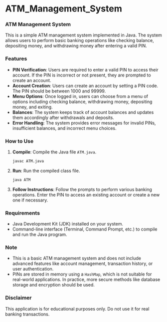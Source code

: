 # ATM_Management_System

### ATM Management System

This is a simple ATM management system implemented in Java. The system allows users to perform basic banking operations like checking balance, depositing money, and withdrawing money after entering a valid PIN.

### Features

- **PIN Verification**: Users are required to enter a valid PIN to access their account. If the PIN is incorrect or not present, they are prompted to create an account.
- **Account Creation**: Users can create an account by setting a PIN code. The PIN should be between 1000 and 99999.
- **Menu Options**: Once logged in, users can choose from a menu of options including checking balance, withdrawing money, depositing money, and exiting.
- **Balances**: The system keeps track of account balances and updates them accordingly after withdrawals and deposits.
- **Error Handling**: The system provides error messages for invalid PINs, insufficient balances, and incorrect menu choices.

### How to Use

1. **Compile**: Compile the Java file `ATM.java`.
   ```bash
   javac ATM.java
   ```

2. **Run**: Run the compiled class file.
   ```bash
   java ATM
   ```

3. **Follow Instructions**: Follow the prompts to perform various banking operations. Enter the PIN to access an existing account or create a new one if necessary.

### Requirements

- Java Development Kit (JDK) installed on your system.
- Command-line interface (Terminal, Command Prompt, etc.) to compile and run the Java program.

### Note

- This is a basic ATM management system and does not include advanced features like account management, transaction history, or user authentication.
- PINs are stored in memory using a `HashMap`, which is not suitable for real-world applications. In practice, more secure methods like database storage and encryption should be used.

### Disclaimer

This application is for educational purposes only. Do not use it for real banking transactions.
